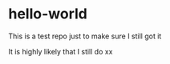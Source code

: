 # hello-world
This is a test repo just to make sure I still got it

It is highly likely that I still do xx
